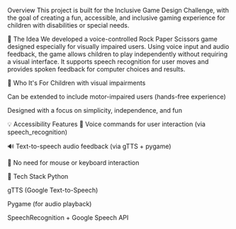 Overview
This project is built for the Inclusive Game Design Challenge, with the goal of creating a fun, accessible, and inclusive gaming experience for children with disabilities or special needs.

🧠 The Idea
We developed a voice-controlled Rock Paper Scissors game designed especially for visually impaired users. Using voice input and audio feedback, the game allows children to play independently without requiring a visual interface. It supports speech recognition for user moves and provides spoken feedback for computer choices and results.

👥 Who It's For
Children with visual impairments

Can be extended to include motor-impaired users (hands-free experience)

Designed with a focus on simplicity, independence, and fun

💡 Accessibility Features
🎤 Voice commands for user interaction (via speech_recognition)

🔊 Text-to-speech audio feedback (via gTTS + pygame)

🎯 No need for mouse or keyboard interaction

🚀 Tech Stack
Python

gTTS (Google Text-to-Speech)

Pygame (for audio playback)

SpeechRecognition + Google Speech API
